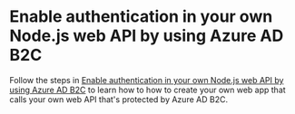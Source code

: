 # Enable authentication in your own Node.js web API by using Azure AD B2C

Follow the steps in [Enable authentication in your own Node.js web API by using Azure AD B2C](https://docs.microsoft.com/azure/active-directory-b2c/enable-authentication-in-node-web-app-with-api) to learn how to how to create your own web app that calls your own web API that's protected by Azure AD B2C.
